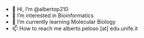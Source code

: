- 👋 Hi, I’m @albertop210
- 👀 I’m interested in Bioinformatics
- 🌱 I’m currently learning Molecular Biology
- 📫 How to reach me alberto.peloso [at] edu.unife.it

<!---
albertop210/albertop210 is a ✨ special ✨ repository because its `README.md` (this file) appears on your GitHub profile.
You can click the Preview link to take a look at your changes.
--->
